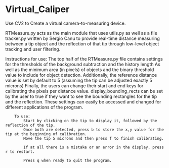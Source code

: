 # Virtual_Caliper
Use CV2 to Create a virtual camera-to-measuring device. 

RTMeasure.py acts as the main module that uses utils.py as well as a file tracker.py written by Sergio Canu to provide real-time
distance measuring between a tip object and the reflection of that tip through low-level object tracking and user filtering.

Instructions for use:
        The top half of the RTMeasure.py file contains settings for the thresholds of the background subtraction and the history length
        As well as the minimum area (in pixels) of objects and the binary threshold value to include for object detection.
        Additionally, the reference distance value is set by default to 5 (assuming the tip can be adjusted exactly 5 microns)
        Finally, the users can change their start and end keys for calibrating the pixels per distance value.
        display_bounding_rects can be set by the user to true if they want to see the bounding rectangles for the tip and
        the reflection. These settings can easily be accessed and changed for different applications of the program.

        To use:
            Start by clicking on the tip to display it, followed by the reflection of the tip.
            Once both are detected, press b to store the x,y value for the tip at the beginning of calibration.
            Move the tip 5 microns and then press f to finish calibrating.

            If at all there is a mistake or an error in the display, press r to restart.

            Press q when ready to quit the program. 
